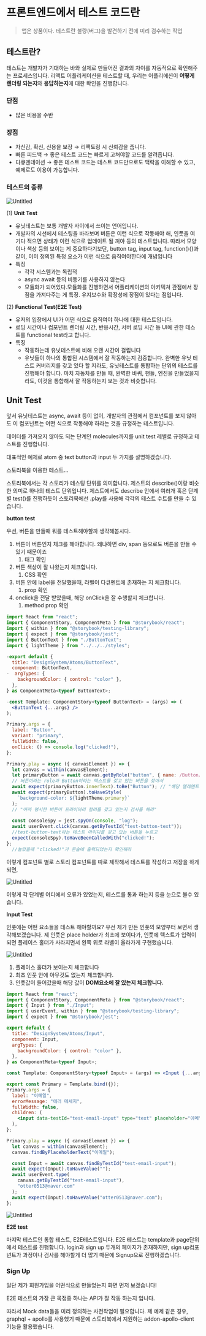 # 프론트엔드에서 테스트 코드란

> 앱은 상품이다. 테스트란 불량(버그)을 발견하기 전에 미리 검수하는 작업
> 

## 테스트란?

테스트는 개발자가 기대하는 바와 실제로 만들어진 결과의 차이를 자동적으로 확인해주는 프로세스입니다. 리액트 어플리케이션을 테스트할 때, 우리는 어플리에션이 **어떻게 렌더링 되는지**와 **응답하는지**에 대한 확인을 진행합니다.

### 단점

- 많은 비용을 수반

### 장점

- 자신감, 확신, 신용을 보장 → 리팩토링 시 신뢰감을 줍니다.
- 빠른 피드백 → 좋은 테스트 코드는 빠르게 고쳐야할 코드를 알려줍니다.
- 다큐멘테이션 → 좋은 테스트 코드는 테스트 코드만으로도 맥락을 이해할 수 있고, 예제로도 이용이 가능합니다.

### **테스트의 종류**

![Untitled](%E1%84%91%E1%85%B3%E1%84%85%E1%85%A9%E1%86%AB%E1%84%90%E1%85%B3%E1%84%8B%E1%85%A6%E1%86%AB%E1%84%83%E1%85%B3%E1%84%8B%E1%85%A6%E1%84%89%E1%85%A5%20%E1%84%90%E1%85%A6%E1%84%89%E1%85%B3%E1%84%90%E1%85%B3%20%E1%84%8F%E1%85%A9%E1%84%83%E1%85%B3%E1%84%85%E1%85%A1%E1%86%AB%206a2584836d9c42ba85789748ba3cc0f9/Untitled.png)

(1) **Unit Test**

- 유닛테스트는 보통 개발자 사이에서 쓰이는 언어입니다.
- 개발자의 시선에서 테스팅을 바라보며 버튼은 이런 식으로 작동해야 해, 인풋을 여기다 적으면 상태가 이런 식으로 업데이트 될 꺼야 등의 테스트입니다. 따라서 모양이나 색상 등의 보이는 게 중요하다기보단, button tag, input tag, function(){}과 같이, 이미 정의된 특정 요소가 이런 식으로 움직여야한다에 개념입니다
- 특징
    - 각각 시스템과는 독립적
    - async await 등의 비동기를 사용하지 않는다
    - 모듈화가 되어있다.모듈화를 진행하면서 어플리케이션의 아키텍쳐 관점에서 장점을 가져다주는 게 특징. 유지보수와 확장성에 장점이 있다는 점입니다.

(2) **Functional Test(E2E Test)**

- 유저의 입장에서 UI가 어떤 식으로 움직여야 하나에 대한 테스트입니다.
- 로딩 시간이나 컴포넌트 렌더링 시간, 반응시간, 서버 로딩 시간 등 UI에 관한 테스트를 functional test라고 합니다.
- 특징
    - 작동하는데 유닛테스트에 비해 오랜 시간이 걸립니다
    - 유닛들이 하나의 통합된 시스템에서 잘 작동하는지 검증합니다. 완벽한 유닛 테스트 커버리지를 갖고 있다 할 지라도, 유닛테스트를 통합하는 단위의 테스트를 진행해야 합니다. 마치 자동차를 만들 때, 완벽한 바퀴, 핸들, 엔진을 만들었을지라도, 이것을 통합해서 잘 작동하는지 보는 것과 비슷합니다.
    

## Unit Test

앞서 유닛테스트는 async, await 등이 없이, 개발자의 관점에서 컴포넌트를 보지 않아도 이 컴포넌트는 어떤 식으로 작동해야 하라는 것을 규정하는 테스트입니다.

데이터를 가져오지 않아도 되는 단계인 molecules까지를 unit test 레벨로 규정하고 테스트를 진행합니다.

대표적인 예제로 atom 중 text button과 input 두 가지를 설명하겠습니다.

스토리북을 이용한 테스트…

스토리북에서는 각 스토리가 테스팅 단위를 의미합니다. 제스트의 describe()이랑 비슷한 의미로 하나의 테스트 단위입니다. 제스트에서도 describe 안에서 여러개 혹은 단계별 test()를 진행하듯이 스토리북에선 .play를 사용해 각각의 테스트 수트를 만들 수 있습니다.

**button test**

우선, 버튼을 만들때 뭐를 테스트해야할까 생각해봅시다.

1. 버튼이 버튼인지 체크를 해야합니다. 왜냐하면 div, span 등으로도 버튼을 만들 수 있기 때문이죠
    1. 태그 확인
2. 버튼 색상이 잘 나왔는지 체크합니다.
    1. CSS 확인
3. 버튼 안에 label을 전달했을때, 라벨이 다큐멘트에 존재하는 지 체크합니다.
    1. prop 확인
4. onclick을 전달 받았을때, 해당 onClick을 잘 수행할지 체크합니다.
    1. method prop 확인

```jsx
import React from "react";
import { ComponentStory, ComponentMeta } from "@storybook/react";
import { within } from "@storybook/testing-library";
import { expect } from "@storybook/jest";
import { ButtonText } from "./ButtonText";
import { lightTheme } from "../../../styles";

-export default {
  title: "DesignSystem/Atoms/ButtonText",
  component: ButtonText,
-  argTypes: {
    backgroundColor: { control: "color" },
  },
} as ComponentMeta<typeof ButtonText>;

-const Template: ComponentStory<typeof ButtonText> = (args) => (
  <ButtonText {...args} />
);

Primary.args = {
  label: "Button",
  variant: "primary",
  fullWidth: false,
  onClick: () => console.log("clicked!"),
};

Primary.play = async ({ canvasElement }) => {
  let canvas = within(canvasElement);
  let primaryButton = await canvas.getByRole("button", { name: /Button/i });
  // 버튼이라는 role과 Button이라는 텍스트를 갖고 있는 버튼을 찾아서
  await expect(primaryButton.innerText).toBe("Button"); // "해당 엘레멘트가 버튼인지 검사를 해라"
  await expect(primaryButton).toHaveStyle(
    `background-color: ${lightTheme.primary}`
  ); 
  // "아까 명시한 버튼이 프라이머리 컬러를 갖고 있는지 검사를 해라"
  
  const consoleSpy = jest.spyOn(console, "log");
  await userEvent.click(canvas.getByTestId("test-button-text"));
  //test-button-text라는 테스트 아이디를 갖고 있는 버튼을 누르고
  expect(consoleSpy).toHaveBeenCalledWith("clicked!");
};
  //눌렀을때 "clicked!"가 콘솔에 출력되었는지 확인해라
```

이렇게 컴포넌트 별로 스토리 컴포넌트를 따로 제작해서 테스트를 작성하고 저장을 하게 되면,

![Untitled](%E1%84%91%E1%85%B3%E1%84%85%E1%85%A9%E1%86%AB%E1%84%90%E1%85%B3%E1%84%8B%E1%85%A6%E1%86%AB%E1%84%83%E1%85%B3%E1%84%8B%E1%85%A6%E1%84%89%E1%85%A5%20%E1%84%90%E1%85%A6%E1%84%89%E1%85%B3%E1%84%90%E1%85%B3%20%E1%84%8F%E1%85%A9%E1%84%83%E1%85%B3%E1%84%85%E1%85%A1%E1%86%AB%206a2584836d9c42ba85789748ba3cc0f9/Untitled%201.png)

이렇게 각 단계별 어디에서 오류가 있었는지, 테스트를 통과 하는지 등을 눈으로 볼수 있습니다.

**Input Test**

인풋에는 어떤 요소들을 테스트 해야할까요? 우선 제가 만든 인풋의 모양부터 보면서 생각해보겠습니다. 제 인풋은 place holder가 최초에 보이다가, 인풋에 텍스트가 입력이되면 플레이스 홀더가 사라지면서 왼쪽 위로 라벨이 올라가게 구현했습니다.

![Untitled](%E1%84%91%E1%85%B3%E1%84%85%E1%85%A9%E1%86%AB%E1%84%90%E1%85%B3%E1%84%8B%E1%85%A6%E1%86%AB%E1%84%83%E1%85%B3%E1%84%8B%E1%85%A6%E1%84%89%E1%85%A5%20%E1%84%90%E1%85%A6%E1%84%89%E1%85%B3%E1%84%90%E1%85%B3%20%E1%84%8F%E1%85%A9%E1%84%83%E1%85%B3%E1%84%85%E1%85%A1%E1%86%AB%206a2584836d9c42ba85789748ba3cc0f9/Untitled%202.png)

1. 플레이스 홀더가 보이는지 체크합니다
2. 최초 인풋 안에 아무것도 없는지 체크합니다.
3. 인풋값이 들어갔을때 해당 값이 **DOM요소에 잘 있는지 체크합니다.**

```jsx
import React from "react";
import { ComponentStory, ComponentMeta } from "@storybook/react";
import { Input } from "./Input";
import { userEvent, within } from "@storybook/testing-library";
import { expect } from "@storybook/jest";

export default {
  title: "DesignSystem/Atoms/Input",
  component: Input,
  argTypes: {
    backgroundColor: { control: "color" },
  },
} as ComponentMeta<typeof Input>;

const Template: ComponentStory<typeof Input> = (args) => <Input {...args} />;

export const Primary = Template.bind({});
Primary.args = {
  label: "이메일",
  errorMessage: "에러 메세지",
  fullWidth: false,
  children: (
    <input data-testId="test-email-input" type="text" placeholder="이메일" />
  ),
};

Primary.play = async ({ canvasElement }) => {
  let canvas = within(canvasElement);
  canvas.findByPlaceholderText("이메일");

  const Input = await canvas.findByTestId("test-email-input");
  await expect(Input).toHaveValue("");
  await userEvent.type(
    canvas.getByTestId("test-email-input"),
    "otter0513@naver.com"
  );
  await expect(Input).toHaveValue("otter0513@naver.com");
};
```

![Untitled](%E1%84%91%E1%85%B3%E1%84%85%E1%85%A9%E1%86%AB%E1%84%90%E1%85%B3%E1%84%8B%E1%85%A6%E1%86%AB%E1%84%83%E1%85%B3%E1%84%8B%E1%85%A6%E1%84%89%E1%85%A5%20%E1%84%90%E1%85%A6%E1%84%89%E1%85%B3%E1%84%90%E1%85%B3%20%E1%84%8F%E1%85%A9%E1%84%83%E1%85%B3%E1%84%85%E1%85%A1%E1%86%AB%206a2584836d9c42ba85789748ba3cc0f9/Untitled%203.png)

**E2E test**

마지막 테스트인 통합 테스트, E2E테스트입니다. E2E 테스트는 template과 page단위에서 테스트를 진행합니다. login과 sign up 두개의 페이지가 존재하지만, sign up컴포넌트가 과정이나 검사를 해야할게 더 많기 때문에 Signup으로 진행하겠습니다.

### Sign Up

일단 제가 회원가입을 어떤식으로 만들었는지 화면 먼저 보겠습니다!

E2E 테스트의 가장 큰 목정중 하나는 API가 잘 작동 하는지 입니다.

따라서 Mock data들을 미리 정의하는 사전작업이 필요합니다. 제 예제 같은 경우, graphql + apollo를 사용했기 때문에 스토리북에서 지원하는 addon-apollo-client 기능을 활용했습니다.